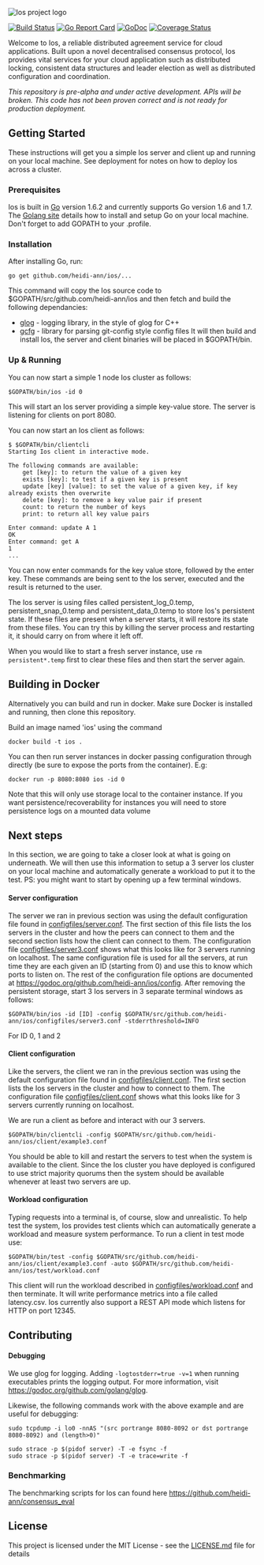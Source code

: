 ![Ios project logo](../master/misc/logo.png?raw=true)


[![Build Status](https://travis-ci.org/heidi-ann/ios.svg?branch=master)](https://travis-ci.org/heidi-ann/ios)
[![Go Report Card](https://goreportcard.com/badge/github.com/heidi-ann/ios)](https://goreportcard.com/report/github.com/heidi-ann/ios)
[![GoDoc](https://godoc.org/github.com/heidi-ann/ios?status.svg)](https://godoc.org/github.com/heidi-ann/ios)
[![Coverage Status](https://coveralls.io/repos/github/heidi-ann/ios/badge.svg?branch=master)](https://coveralls.io/github/heidi-ann/ios?branch=master)

Welcome to Ios, a reliable distributed agreement service for cloud applications. Built upon a novel decentralised consensus protocol, Ios provides vital services for your cloud application such as distributed locking, consistent data structures and leader election as well as distributed configuration and coordination.

*This repository is pre-alpha and under active development. APIs will be broken. This code has not been proven correct and is not ready for production deployment.*

## Getting Started
These instructions will get you a simple Ios server and client up and running on your local machine. See deployment for notes on how to deploy Ios across a cluster.

### Prerequisites
Ios is built in [Go](https://golang.org/) version 1.6.2 and currently supports Go version 1.6 and 1.7. The [Golang site](https://golang.org/) details how to install and setup Go on your local machine. Don't forget to add GOPATH to your .profile.

### Installation
After installing Go, run:
```
go get github.com/heidi-ann/ios/...
```
This command will copy the Ios source code to $GOPATH/src/github.com/heidi-ann/ios and then fetch and build the following dependancies:
* [glog](github.com/golang/glog) - logging library, in the style of glog for C++
* [gcfg](gopkg.in/gcfg.v1) - library for parsing git-config style config files
It will then build and install Ios, the server and client binaries will be placed in $GOPATH/bin.

### Up & Running
You can now start a simple 1 node Ios cluster as follows:
```
$GOPATH/bin/ios -id 0
```
This will start an Ios server providing a simple key-value store. The server is listening for clients on port 8080.

You can now start an Ios client as follows:
```
$ $GOPATH/bin/clientcli
Starting Ios client in interactive mode.

The following commands are available:
	get [key]: to return the value of a given key
	exists [key]: to test if a given key is present
	update [key] [value]: to set the value of a given key, if key already exists then overwrite
	delete [key]: to remove a key value pair if present
	count: to return the number of keys
	print: to return all key value pairs

Enter command: update A 1
OK
Enter command: get A
1
...
```
You can now enter commands for the key value store, followed by the enter key. These commands are being sent to the Ios server, executed and the result is returned to the user.

The Ios server is using files called persistent_log_0.temp, persistent_snap_0.temp and persistent_data_0.temp to store Ios's persistent state. If these files are present when a server starts, it will restore its state from these files. You can try this by killing the server process and restarting it, it should carry on from where it left off.

When you would like to start a fresh server instance, use ``rm persistent*.temp`` first to clear these files and then start the server again.

## Building in Docker

Alternatively you can build and run in docker. Make sure Docker is installed and running, then clone this repository.

Build an image named 'ios' using the command

```
docker build -t ios .
```

You can then run server instances in docker passing configuration through directly (be sure to expose the ports from the container). E.g:

```
docker run -p 8080:8080 ios -id 0
```

Note that this will only use storage local to the container instance. If you want persistence/recoverability for instances you will need to store persistence logs on a mounted data volume

## Next steps

In this section, we are going to take a closer look at what is going on underneath. We will then use this information to setup a 3 server Ios cluster on your local machine and automatically generate a workload to put it to the test. PS: you might want to start by opening up a few terminal windows.

#### Server configuration
The server we ran in previous section was using the default configuration file found in [configfiles/server.conf](configfiles/server.conf). The first section of this file lists the Ios servers in the cluster and how the peers can connect to them and the second section lists how the client can connect to them. The configuration file [configfiles/server3.conf](configfiles/server3.conf) shows what this looks like for 3 servers running on localhost. The same configuration file is used for all the servers, at run time they are each given an ID (starting from 0) and use this to know which ports to listen on. The rest of the configuration file options are documented at https://godoc.org/github.com/heidi-ann/ios/config. After removing the persistent storage, start 3 Ios servers in 3 separate terminal windows as follows:

```
$GOPATH/bin/ios -id [ID] -config $GOPATH/src/github.com/heidi-ann/ios/configfiles/server3.conf -stderrthreshold=INFO
```
For ID 0, 1 and 2

#### Client configuration

Like the servers, the client we ran in the previous section was using the default configuration file found in [configfiles/client.conf](configfiles/client.conf). The first section lists the Ios servers in the cluster and how to connect to them. The configuration file [configfiles/client.conf](configfiles/client.conf) shows what this looks like for 3 servers currently running on localhost.

We are run a client as before and interact with our 3 servers.
```
$GOPATH/bin/clientcli -config $GOPATH/src/github.com/heidi-ann/ios/client/example3.conf
```

You should be able to kill and restart the servers to test when the system is available to the client. Since the Ios cluster you have deployed is configured to use strict majority quorums then the system should be available whenever at least two servers are up.

#### Workload configuration

Typing requests into a terminal is, of course, slow and unrealistic. To help test the system, Ios provides test clients which can automatically generate a workload and measure system performance. To run a client in test mode use:
```
$GOPATH/bin/test -config $GOPATH/src/github.com/heidi-ann/ios/client/example3.conf -auto $GOPATH/src/github.com/heidi-ann/ios/test/workload.conf
```
This client will run the workload described in [configfiles/workload.conf](configfiles/workload.conf) and then terminate. It will write performance metrics into a file called latency.csv. Ios currently also support a REST API mode which listens for HTTP on port 12345.

## Contributing

#### Debugging

We use glog for logging. Adding `-logtostderr=true -v=1` when running executables prints the logging output. For more information, visit https://godoc.org/github.com/golang/glog.

Likewise, the following commands work with the above example and are useful for debugging:
```
sudo tcpdump -i lo0 -nnAS "(src portrange 8080-8092 or dst portrange 8080-8092) and (length>0)"
```
```
sudo strace -p $(pidof server) -T -e fsync -f
sudo strace -p $(pidof server) -T -e trace=write -f
```

### Benchmarking

The benchmarking scripts for Ios can found here https://github.com/heidi-ann/consensus_eval

## License

This project is licensed under the MIT License - see the [LICENSE.md](LICENSE.md) file for details
